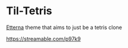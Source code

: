 # Til-Tetris

[Etterna](https://github.com/etternagame/etterna/) theme that aims to just be a tetris clone

https://streamable.com/p97k9
